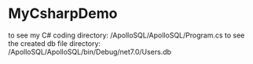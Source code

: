 # MyCsharpDemo


to see my C# coding
  directory: /ApolloSQL/ApolloSQL/Program.cs
to see the created db file
  directory: /ApolloSQL/ApolloSQL/bin/Debug/net7.0/Users.db
  
